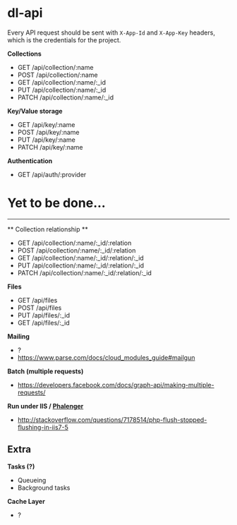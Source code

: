 dl-api
===

Every API request should be sent with `X-App-Id` and `X-App-Key` headers, which is the credentials for the project.

**Collections**

- GET /api/collection/:name
- POST /api/collection/:name
- GET /api/collection/:name/:_id
- PUT /api/collection/:name/:_id
- PATCH /api/collection/:name/:_id

**Key/Value storage**

- GET /api/key/:name
- POST /api/key/:name
- PUT /api/key/:name
- PATCH /api/key/:name


**Authentication**

- GET /api/auth/:provider

# Yet to be done...
---


** Collection relationship **

- GET /api/collection/:name/:_id/:relation
- POST /api/collection/:name/:_id/:relation
- GET /api/collection/:name/:_id/:relation/:_id
- PUT /api/collection/:name/:_id/:relation/:_id
- PATCH /api/collection/:name/:_id/:relation/:_id


**Files**

- GET /api/files
- POST /api/files
- PUT /api/files/:_id
- GET /api/files/:_id

**Mailing**

- ?
- https://www.parse.com/docs/cloud_modules_guide#mailgun

**Batch (multiple requests)**

- https://developers.facebook.com/docs/graph-api/making-multiple-requests/

**Run under IIS / [Phalenger](https://github.com/DEVSENSE/Phalanger)**

- http://stackoverflow.com/questions/7178514/php-flush-stopped-flushing-in-iis7-5


Extra
---

**Tasks (?)**

- Queueing
- Background tasks

**Cache Layer**

- ?
